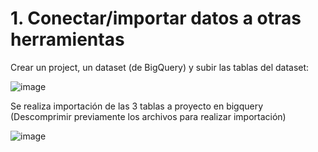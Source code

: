 # 1. Conectar/importar datos a otras herramientas

Crear un project, un dataset (de BigQuery) y subir las tablas del dataset:

![image](https://github.com/user-attachments/assets/4bdcd6b3-1456-4a6f-8fa2-cc42ac4ca631)

Se realiza importación de las 3 tablas a proyecto en bigquery
(Descomprimir previamente los archivos para realizar importación)

![image](https://github.com/user-attachments/assets/87840e8e-0f5f-4209-980d-e29cf7b1641c)
